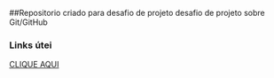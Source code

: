 ##Repositorio  criado para desafio de projeto
desafio de projeto sobre Git/GitHub

### Links útei

[CLIQUE AQUI](https://www.markdownguide.org/basic-syntax/#links)
